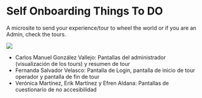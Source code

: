 # Self Onboarding Things To DO

A microsite to send your experience/tour to wheel the world or if you are an Admin, check the tours.

<p><img src = "WheelTheWorldGif.git" /></p>


* Carlos Manuel González Vallejo: Pantallas del administrador (visualización de los tours) y resumen de tour
* Fernanda Salvador Velasco: Pantalla de Login, pantalla de inicio de tour operador y pantalla de fin de tour
* Verónica Martínez, Erik Martínez y Efren Aldana: Pantallas de cuestionario de no accesibilidad
